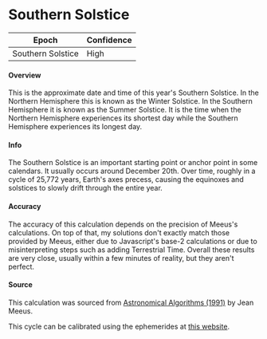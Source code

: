 # Southern Solstice

| Epoch             | Confidence |
| ----------------- | ---------- |
| Southern Solstice | High       |

#### Overview

This is the approximate date and time of this year's Southern Solstice. In the Northern Hemisphere this is known as the Winter Solstice. In the Southern Hemisphere it is known as the Summer Solstice. It is the time when the Northern Hemisphere experiences its shortest day while the Southern Hemisphere experiences its longest day.

#### Info

The Southern Solstice is an important starting point or anchor point in some calendars. It usually occurs around December 20th. Over time, roughly in a cycle of 25,772 years, Earth's axes precess, causing the equinoxes and solstices to slowly drift through the entire year.

#### Accuracy

The accuracy of this calculation depends on the precision of Meeus's calculations. On top of that, my solutions don't exactly match those provided by Meeus, either due to Javascript's base-2 calculations or due to misinterpreting steps such as adding Terrestrial Time. Overall these results are very close, usually within a few minutes of reality, but they aren't perfect.

#### Source

This calculation was sourced from [Astronomical Algorithms (1991)](https://archive.org/details/astronomicalalgorithmsjeanmeeus1991/page/n7/mode/2up) by Jean Meeus.

This cycle can be calibrated using the ephemerides at [this website](https://astropixels.com/ephemeris/soleq2001.html).
